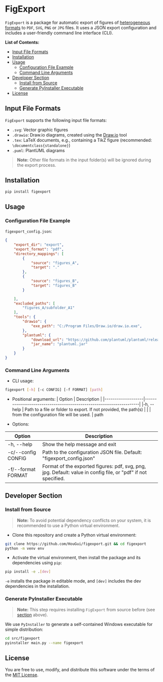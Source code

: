 # FigExport
`FigExport` is a package for automatic export of figures of [heterogeneous formats](#input-file-formats) 
to `PDF`, `SVG`, `PNG` or `JPG` files. 
It uses a JSON export configuration and includes a user-friendly command line interface (CLI).

**List of Contents:**
- [Input File Formats](#input-file-formats)
- [Installation](#installation)
- [Usage](#usage)
  - [Configuration File Example](#configuration-file-example)
  - [Command Line Arguments](#command-line-arguments)
- [Developer Section](#developer-section)
  - [Install from Source](#install-from-source)
  - [Generate PyInstaller Executable](#generate-pyinstaller-executable)
- [License](#license)


## Input File Formats
`FigExport` supports the following input file formats:
* `.svg`: Vector graphic figures
* `.drawio`: Draw.io diagrams, created using the [Draw.io](https://www.drawio.com/) tool
* `.tex`: LaTeX documents, e.g., containing a TikZ figure (recommended: `\documentclass{standalone}`)
* `.puml`: PlantUML diagrams

> **Note:** Other file formats in the input folder(s) will be ignored during the export process.

## Installation
```sh
pip install figexport
```

## Usage
### Configuration File Example
`figexport_config.json`:
```json
{
    "export_dir": "export",
    "export_format": "pdf",
    "directory_mappings": [
        {
            "source": "figures_A",
            "target": "."
        },
        {
            "source": "figures_B",
            "target": "figures_B"
        }

    ],
    "excluded_paths": [
        "figures_A/subfolder_A1"
    ],
    "tools": {
        "drawio": {
            "exe_path": "C:/Program Files/Draw.io/draw.io.exe",
        },
        "plantuml": {
            "download_url": "https://github.com/plantuml/plantuml/releases/download/v1.2025.2/plantuml-1.2025.2.jar",
            "jar_name": "plantuml.jar"
        }
    }
}
```

### Command Line Arguments
* CLI usage: 
```bash
figexport [-h] [-c CONFIG] [-f FORMAT] [path]
```
* Positional arguments:
| Option             | Description                                                           |
|--------------------|-----------------------------------------------------------------------|
|-h, --help          | Path to a file or folder to export. If not provided, the path(s)      |
|                    | from the configuration file will be used.                             |
  path                  

* Options:

| Option             | Description                                                           |
|--------------------|-----------------------------------------------------------------------|
|-h, --help          | Show the help message and exit                                        |
| -c/--config CONFIG | Path to the configuration JSON file. Default: "figexport_config.json" |
| -f/--format FORMAT | Format of the exported figures: pdf, svg, png, jpg. Default: value in config file, or "pdf" if not specified. |

## Developer Section
### Install from Source
> **Note:**
> To avoid potential dependency conflicts on your system, it is recommended to use a Python virtual environment.

* Clone this repository and create a Python virtual environment:
```sh
git clone https://github.com/HouGui/figexport.git && cd figexport
python -m venv env
```

* Activate the virtual environment, then install the package and its dependencies using `pip`:
```sh
pip install -e .[dev]
```
`-e` installs the package in editable mode, and `[dev]` includes the dev dependencies in the installation.

### Generate PyInstaller Executable
> **Note:**
> This step requires installing `FigExport` from source before (see [section](#install-from-source) above).

We use `PyInstaller` to generate a self-contained Windows executable for simple distribution:
```sh
cd src/figexport
pyinstaller main.py --name figexport
```

## License
You are free to use, modify, and distribute this software under the terms of the [MIT License](LICENSE).
